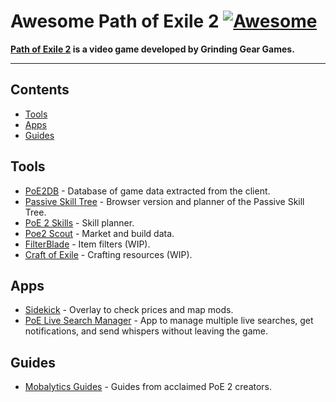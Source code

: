 # Awesome Path of Exile 2 [![Awesome](https://awesome.re/badge-flat2.svg)](https://awesome.re)

**[Path of Exile 2](https://www.pathofexile2.com/) is a video game developed by Grinding Gear Games.**

<hr>

<!-- START doctoc generated TOC please keep comment here to allow auto update -->
<!-- DON'T EDIT THIS SECTION, INSTEAD RE-RUN doctoc TO UPDATE -->
## Contents

- [Tools](#tools)
- [Apps](#apps)
- [Guides](#guides)

<!-- END doctoc generated TOC please keep comment here to allow auto update -->

## Tools

- [PoE2DB](https://poe2db.tw/) - Database of game data extracted from the client.
- [Passive Skill Tree](https://poe2db.tw/us/passive-skill-tree/) - Browser version and planner of the Passive Skill Tree.
- [PoE 2 Skills](https://poe2skills.com/) - Skill planner.
- [Poe2 Scout](https://poe2scout.com/) - Market and build data.
- [FilterBlade](https://www.filterblade.xyz/?game=Poe2) - Item filters (WIP).
- [Craft of Exile](https://www.craftofexile.com/?game=poe2) - Crafting resources (WIP).

## Apps

- [Sidekick](https://sidekick-poe.github.io/) - Overlay to check prices and map mods.
- [PoE Live Search Manager](https://github.com/5k-mirrors/poe-live-search-manager) - App to manage multiple live searches, get notifications, and send whispers without leaving the game.

## Guides

- [Mobalytics Guides](https://mobalytics.gg/poe-2/guides) - Guides from acclaimed PoE 2 creators.
